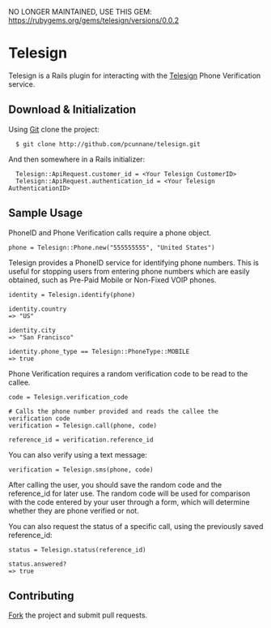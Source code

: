 NO LONGER MAINTAINED, USE THIS GEM: https://rubygems.org/gems/telesign/versions/0.0.2

Telesign
========

Telesign is a Rails plugin for interacting with the [Telesign](http://telesign.com) Phone Verification service. 

Download &amp; Initialization
-----------------------------

Using [Git](http://git-scm.com) clone the project:

      $ git clone http://github.com/pcunnane/telesign.git

And then somewhere in a Rails initializer:

      Telesign::ApiRequest.customer_id = <Your Telesign CustomerID>
      Telesign::ApiRequest.authentication_id = <Your Telesign AuthenticationID>

Sample Usage
------------

PhoneID and Phone Verification calls require a phone object.

    phone = Telesign::Phone.new("555555555", "United States")
        
Telesign provides a PhoneID service for identifying phone numbers. 
This is useful for stopping users from entering phone numbers which are easily obtained, such as Pre-Paid Mobile or Non-Fixed VOIP phones.

    identity = Telesign.identify(phone)

    identity.country
    => "US"

    identity.city
    => "San Francisco"

    identity.phone_type == Telesign::PhoneType::MOBILE
    => true
        
Phone Verification requires a random verification code to be read to the callee.
      
    code = Telesign.verification_code
     
    # Calls the phone number provided and reads the callee the verification code
    verification = Telesign.call(phone, code)

    reference_id = verification.reference_id

You can also verify using a text message:

    verification = Telesign.sms(phone, code)

After calling the user, you should save the random code and the reference_id for later use. The random code will be used for comparison with the code entered by your user through a form, which will determine whether they are phone verified or not. 

You can also request the status of a specific call, using the previously saved reference_id:
    
    status = Telesign.status(reference_id)
    
    status.answered?
    => true

Contributing
------------

[Fork](http://help.github.com/forking) the project and submit pull requests. 


